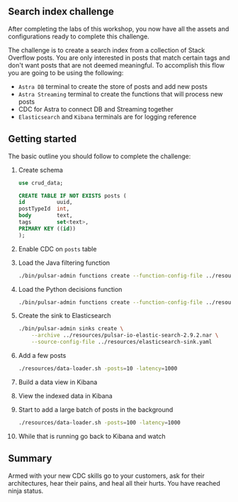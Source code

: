 
## Search index challenge

After completing the labs of this workshop, you now have all the assets and configurations ready to complete this challenge.

The challenge is to create a search index from a collection of Stack Overflow posts. You are only interested in posts that match certain tags and don't want posts that are not deemed meaningful. To accomplish this flow you are going to be using the following:

- `Astra DB` terminal to create the store of posts and add new posts
- `Astra Streaming` terminal to create the functions that will process new posts
- CDC for Astra to connect DB and Streaming together
- `Elasticsearch` and `Kibana` terminals are for logging reference

## Getting started

The basic outline you should follow to complete the challenge:

1. Create schema

    ```sql
    use crud_data;

    CREATE TABLE IF NOT EXISTS posts (
    id          uuid,
    postTypeId  int,
    body        text,
    tags        set<text>,
    PRIMARY KEY ((id))
    );
    ```

1. Enable CDC on `posts` table

1. Load the Java filtering function

    ```bash
    ./bin/pulsar-admin functions create --function-config-file ../resources/tags-function.yaml
    ```

1. Load the Python decisions function

    ```bash
    ./bin/pulsar-admin functions create --function-config-file ../resources/decisions-function.yaml
    ```

1. Create the sink to Elasticsearch

    ```bash
    ./bin/pulsar-admin sinks create \
        --archive ../resources/pulsar-io-elastic-search-2.9.2.nar \
        --source-config-file ../resources/elasticsearch-sink.yaml
    ```

1. Add a few posts

    ```bash
    ./resources/data-loader.sh -posts=10 -latency=1000
    ```

1. Build a data view in Kibana

1. View the indexed data in Kibana

1. Start to add a large batch of posts in the background

    ```bash
    ./resources/data-loader.sh -posts=100 -latency=1000
    ```

1. While that is running go back to Kibana and watch

## Summary

Armed with your new CDC skills go to your customers, ask for their architectures, hear their pains, and heal all their hurts. You have reached ninja status.
